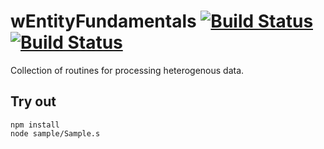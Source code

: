 
# wEntityFundamentals [![Build Status](https://travis-ci.org/Wandalen/wEntityFundamentals.svg?branch=master)](https://travis-ci.org/Wandalen/wEntityFundamentals) [![Build Status](https://ci.appveyor.com/api/projects/status/github/Wandalen/wentityfundamentals)](https://ci.appveyor.com/project/Wandalen/wentityfundamentals)

Collection of routines for processing heterogenous data.

## Try out
```
npm install
node sample/Sample.s
```








